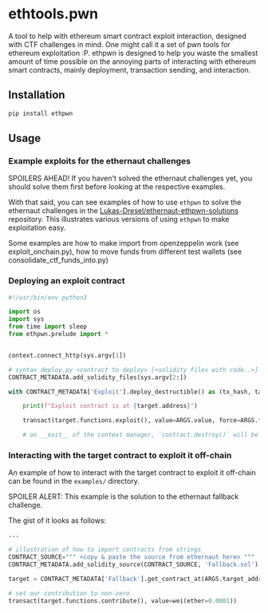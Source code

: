 # ethtools.pwn

A tool to help with ethereum smart contract exploit interaction, designed with CTF challenges in mind.
One might call it a set of pwn tools for ethereum exploitation :P. ethpwn is designed to help you waste the smallest amount
of time possible on the annoying parts of interacting with ethereum smart contracts, mainly deployment, transaction sending,
and interaction.

## Installation

```bash
pip install ethpwn
```

## Usage

### Example exploits for the ethernaut challenges

SPOILERS AHEAD! If you haven't solved the ethernaut challenges yet, you should solve them first before looking at the
respective examples.

With that said, you can see examples of how to use `ethpwn` to solve the ethernaut challenges in the [Lukas-Dresel/ethernaut-ethpwn-solutions](https://github.com/Lukas-Dresel/ethernaut-ethpwn-solutions) repository. This illustrates various versions of using `ethpwn` to make exploitation easy.

Some examples are how to make import from openzeppelin work (see exploit_onchain.py), how to move funds from different
test wallets (see consolidate_ctf_funds_into.py)

### Deploying an exploit contract

```python
#!/usr/bin/env python3

import os
import sys
from time import sleep
from ethpwn.prelude import *


context.connect_http(sys.argv[1])

# syntax deploy.py <contract to deploy> [<solidity files with code..>]
CONTRACT_METADATA.add_solidity_files(sys.argv[2:])

with CONTRACT_METADATA['Exploit'].deploy_destructible() as (tx_hash, target):

    print(f"Exploit contract is at {target.address}")

    transact(target.functions.exploit(), value=ARGS.value, force=ARGS.force)

    # on __exit__ of the context manager, `contract.destroy()` will be called to return any leftover funds
```

### Interacting with the target contract to exploit it off-chain

An example of how to interact with the target contract to exploit it off-chain can be found in the `examples/` directory.

SPOILER ALERT: This example is the solution to the ethernaut fallback challenge.

The gist of it looks as follows:

```python
...

# illustration of how to import contracts from strings
CONTRACT_SOURCE=""" <copy & paste the source from ethernaut here> """
CONTRACT_METADATA.add_solidity_source(CONTRACT_SOURCE, 'Fallback.sol')

target = CONTRACT_METADATA['Fallback'].get_contract_at(ARGS.target_addr)

# set our contribution to non-zero
transact(target.functions.contribute(), value=wei(ether=0.0001))
```
